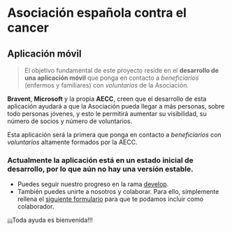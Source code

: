 # Asociación española contra el cancer 
## Aplicación  móvil
> El objetivo fundamental de este proyecto reside en el **desarrollo de una aplicación móvil** que ponga en contacto a *beneficiarios* (enfermos y familiares) con *voluntarios* de la Asociación.

**Bravent**, **Microsoft** y la propia **AECC**, creen que el desarrollo de esta aplicación ayudará a que la Asociación pueda llegar a más personas, sobre todo personas jóvenes, y esto le permitirá aumentar su visibilidad, su número de socios y número de voluntarios. 

Esta aplicación será la primera que ponga en contacto a *beneficiarios* con *voluntarios* altamente formados por la AECC. 


### Actualmente la aplicación está en un estado inicial de desarrollo, por lo que aún no hay una versión estable.
- Puedes seguir nuestro progreso en la rama [develop](https://github.com/BraventMobile/AeccApp/tree/develop).
- También puedes unirte a nosotros y colaborar. Para ello, simplemente rellena el [siguiente formulario]() para que te podamos incluir como colaborador.

¡¡¡Toda ayuda es bienvenida!!!

